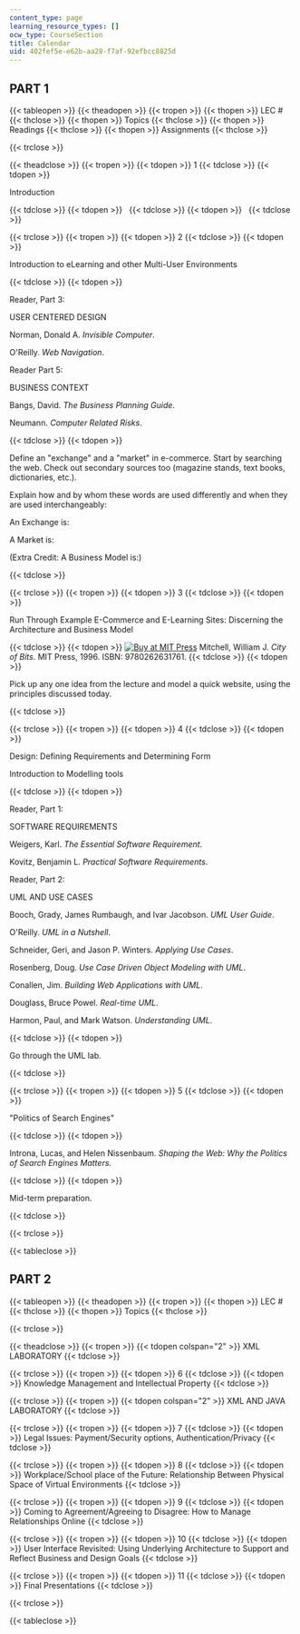 ```yaml
---
content_type: page
learning_resource_types: []
ocw_type: CourseSection
title: Calendar
uid: 402fef5e-e62b-aa28-f7af-92efbcc8825d
---
```


PART 1
------

{{< tableopen >}}
{{< theadopen >}}
{{< tropen >}}
{{< thopen >}}
LEC #
{{< thclose >}}
{{< thopen >}}
Topics
{{< thclose >}}
{{< thopen >}}
Readings
{{< thclose >}}
{{< thopen >}}
Assignments
{{< thclose >}}

{{< trclose >}}

{{< theadclose >}}
{{< tropen >}}
{{< tdopen >}}
1
{{< tdclose >}}
{{< tdopen >}}


Introduction


{{< tdclose >}}
{{< tdopen >}}
 
{{< tdclose >}}
{{< tdopen >}}
 
{{< tdclose >}}

{{< trclose >}}
{{< tropen >}}
{{< tdopen >}}
2
{{< tdclose >}}
{{< tdopen >}}


Introduction to eLearning and other Multi-User Environments


{{< tdclose >}}
{{< tdopen >}}


Reader, Part 3:

USER CENTERED DESIGN

Norman, Donald A. _Invisible Computer_.

O'Reilly. _Web Navigation_.

Reader Part 5:

BUSINESS CONTEXT

Bangs, David. _The Business Planning Guide_.

Neumann. _Computer Related Risks_.


{{< tdclose >}}
{{< tdopen >}}


Define an "exchange" and a "market" in e-commerce. Start by searching the web. Check out secondary sources too (magazine stands, text books, dictionaries, etc.).

Explain how and by whom these words are used differently and when they are used interchangeably:

An Exchange is:

A Market is:

(Extra Credit: A Business Model is:)


{{< tdclose >}}

{{< trclose >}}
{{< tropen >}}
{{< tdopen >}}
3
{{< tdclose >}}
{{< tdopen >}}


Run Through Example E-Commerce and E-Learning Sites: Discerning the Architecture and Business Model


{{< tdclose >}}
{{< tdopen >}}
[![Buy at MIT Press](/images/mp_logo.gif)](https://mitpress.mit.edu/9780262631761) Mitchell, William J. _City of Bits_. MIT Press, 1996. ISBN: 9780262631761.
{{< tdclose >}}
{{< tdopen >}}


Pick up any one idea from the lecture and model a quick website, using the principles discussed today.


{{< tdclose >}}

{{< trclose >}}
{{< tropen >}}
{{< tdopen >}}
4
{{< tdclose >}}
{{< tdopen >}}


Design: Defining Requirements and Determining Form

Introduction to Modelling tools


{{< tdclose >}}
{{< tdopen >}}


Reader, Part 1:

SOFTWARE REQUIREMENTS

Weigers, Karl. _The Essential Software Requirement_.

Kovitz, Benjamin L. _Practical Software Requirements_.

Reader, Part 2:

UML AND USE CASES

Booch, Grady, James Rumbaugh, and Ivar Jacobson. _UML User Guide_.

O'Reilly. _UML in a Nutshell_.

Schneider, Geri, and Jason P. Winters. _Applying Use Cases_.

Rosenberg, Doug. _Use Case Driven Object Modeling with UML_.

Conallen, Jim. _Building Web Applications with UML_.

Douglass, Bruce Powel. _Real-time UML_.

Harmon, Paul, and Mark Watson. _Understanding UML_.


{{< tdclose >}}
{{< tdopen >}}


Go through the UML lab.


{{< tdclose >}}

{{< trclose >}}
{{< tropen >}}
{{< tdopen >}}
5
{{< tdclose >}}
{{< tdopen >}}


"Politics of Search Engines"


{{< tdclose >}}
{{< tdopen >}}


Introna, Lucas, and Helen Nissenbaum. _Shaping the Web: Why the Politics of Search Engines Matters._


{{< tdclose >}}
{{< tdopen >}}


Mid-term preparation.


{{< tdclose >}}

{{< trclose >}}

{{< tableclose >}}

PART 2
------

{{< tableopen >}}
{{< theadopen >}}
{{< tropen >}}
{{< thopen >}}
LEC #
{{< thclose >}}
{{< thopen >}}
Topics
{{< thclose >}}

{{< trclose >}}

{{< theadclose >}}
{{< tropen >}}
{{< tdopen colspan="2" >}}
XML LABORATORY
{{< tdclose >}}

{{< trclose >}}
{{< tropen >}}
{{< tdopen >}}
6
{{< tdclose >}}
{{< tdopen >}}
Knowledge Management and Intellectual Property
{{< tdclose >}}

{{< trclose >}}
{{< tropen >}}
{{< tdopen colspan="2" >}}
XML AND JAVA LABORATORY
{{< tdclose >}}

{{< trclose >}}
{{< tropen >}}
{{< tdopen >}}
7
{{< tdclose >}}
{{< tdopen >}}
Legal Issues: Payment/Security options, Authentication/Privacy
{{< tdclose >}}

{{< trclose >}}
{{< tropen >}}
{{< tdopen >}}
8
{{< tdclose >}}
{{< tdopen >}}
Workplace/School place of the Future: Relationship Between Physical Space of Virtual Environments
{{< tdclose >}}

{{< trclose >}}
{{< tropen >}}
{{< tdopen >}}
9
{{< tdclose >}}
{{< tdopen >}}
Coming to Agreement/Agreeing to Disagree: How to Manage Relationships Online
{{< tdclose >}}

{{< trclose >}}
{{< tropen >}}
{{< tdopen >}}
10
{{< tdclose >}}
{{< tdopen >}}
User Interface Revisited: Using Underlying Architecture to Support and Reflect Business and Design Goals
{{< tdclose >}}

{{< trclose >}}
{{< tropen >}}
{{< tdopen >}}
11
{{< tdclose >}}
{{< tdopen >}}
Final Presentations
{{< tdclose >}}

{{< trclose >}}

{{< tableclose >}}